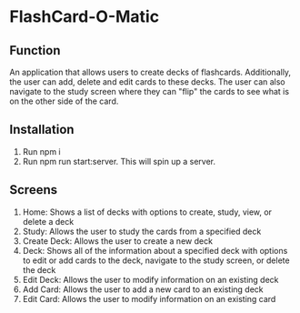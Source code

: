 # FlashCard-O-Matic

## Function 
 An application that allows users to create decks of flashcards. Additionally, the user can add, delete and edit cards to these decks. The user can also navigate to the study screen where they can "flip" the cards to see what is on the other side of the card.
## Installation

1. Run npm i
2. Run npm run start:server. This will spin up a server.

## Screens
1. Home: Shows a list of decks with options to create, study, view, or delete a deck
2. Study: Allows the user to study the cards from a specified deck
3. Create Deck:	Allows the user to create a new deck
4. Deck: Shows all of the information about a specified deck with options to edit or add cards to the deck, navigate to the study screen, or delete the deck
5. Edit Deck:	Allows the user to modify information on an existing deck
6. Add Card: Allows the user to add a new card to an existing deck
7. Edit Card: 	Allows the user to modify information on an existing card
